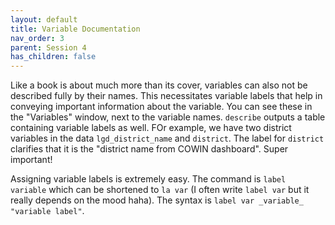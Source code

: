 ```yaml
---
layout: default
title: Variable Documentation
nav_order: 3
parent: Session 4
has_children: false
---
```


Like a book is about much more than its cover, variables can also not be described fully by their names. This necessitates variable labels that help in conveying important information about the variable. You can see these in the "Variables" window, next to the variable names. ``describe`` outputs a table containing variable labels as well. FOr example, we have two district variables in the data ``lgd_district_name`` and ``district``. The label for ``district`` clarifies that it is the "district name from COWIN dashboard". Super important!

Assigning variable labels is extremely easy. The command is ``label variable`` which can be shortened to ``la var`` (I often write ``label var`` but it really depends on the mood haha). The syntax is ``label var _variable_ "variable label"``. 
